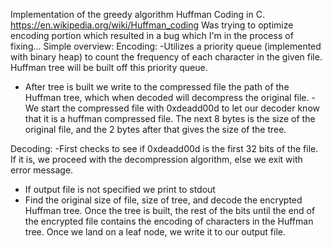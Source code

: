Implementation of the greedy algorithm Huffman Coding in C.
https://en.wikipedia.org/wiki/Huffman_coding
Was trying to optimize encoding portion which resulted in a bug which I'm in the process of fixing... 
Simple overview:
 Encoding:
  -Utilizes a priority queue (implemented with binary heap) to count the frequency of each character in the given file. 
    Huffman tree will be built off this priority queue.
  - After tree is built we write to the compressed file the path of the Huffman tree, which when
  decoded will decompress the original file. 
  -We start the compressed file with 0xdeadd00d to let our decoder know that it is a huffman compressed file. The
    next 8 bytes is the size of the original file, and the 2 bytes after that gives the size of the tree. 
 
  Decoding:
  -First checks to see if 0xdeadd00d is the first 32 bits of the file. If it is, we proceed with the decompression algorithm, else we 
  exit with error message.
  - If output file is not specified we print to stdout
  - Find the original size of file, size of tree, and decode the encrypted Huffman tree. Once the tree is built,
  the rest of the bits until the end of the encrypted file contains the encoding of characters in the Huffman tree.
  Once we land on a leaf node, we write it to our output file. 
